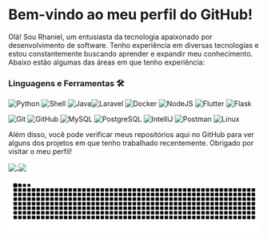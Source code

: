 # Bem-vindo ao meu perfil do GitHub!

Olá! Sou Rhaniel, um entusiasta da tecnologia apaixonado por desenvolvimento de software. Tenho experiência em diversas tecnologias e estou constantemente buscando aprender e expandir meu conhecimento. Abaixo estão algumas das áreas em que tenho experiência:

### Linguagens e Ferramentas 🛠

![Python](https://img.shields.io/badge/-Python-05122A?style=flat&logo=python) ![Shell](https://img.shields.io/badge/Shell-05122A?style=flat&logo=gnu-bash&logoColor=white) ![Java](https://img.shields.io/badge/-Java-05122A?style=flat&logo=Java&logoColor=white)![Laravel](https://img.shields.io/badge/-Laravel-05122A?style=flat&logo=laravel)
![Docker](https://img.shields.io/badge/-Docker-05122A?style=flat&logo=docker) ![NodeJS](https://img.shields.io/badge/-Nodejs-05122A?style=flat&logo=nodejs) ![Flutter](https://img.shields.io/badge/-Flutter-05122A?style=flat&logo=flutter) ![Flask](https://img.shields.io/badge/-Flask-05122A?style=flat&logo=flask)&nbsp;

![Git](https://img.shields.io/badge/-Git-05122A?style=flat&logo=git) ![GitHub](https://img.shields.io/badge/-GitHub-05122A?style=flat&logo=github)  ![MySQL](https://img.shields.io/badge/-MySQL-05122A?style=flat&logo=mysql&logoColor=white) ![PostgreSQL](https://img.shields.io/badge/-PostgreSQL-05122A?style=flat&logo=postgresql)
![IntelliJ](https://img.shields.io/badge/-IntelliJ-05122A?style=flat&logo=jetbrains) ![Postman](https://img.shields.io/badge/-Postman-05122A?style=flat&logo=postman) ![Linux](https://img.shields.io/badge/-Linux-05122A?style=flat&logo=linux&logoColor=white)&nbsp;

Além disso, você pode verificar meus repositórios aqui no GitHub para ver alguns dos projetos em que tenho trabalhado recentemente. Obrigado por visitar o meu perfil!

<a href="https://github.com/rhaniel99/github-readme-stats">
  <img height=200 align="center" src="https://github-readme-stats.vercel.app/api?username=rhaniel99&theme=tokyonight" />
</a>
<a href="https://github.com/rhaniel99/convoychat">
  <img height=200 align="center" src="https://github-readme-stats.vercel.app/api/top-langs/?username=rhaniel99&layout=compact&langs_count=8&card_width=320&theme=tokyonight" />
</a>

![Snake animation](https://github.com/rhaniel99/rhaniel99/blob/output/github-contribution-grid-snake-dark.svg)
